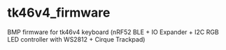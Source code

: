 # tk46v4_firmware
BMP firmware for tk46v4 keyboard (nRF52 BLE + IO Expander + I2C RGB LED controller with WS2812 + Cirque Trackpad)
